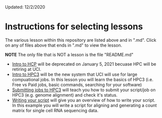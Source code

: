 Updated: 12/2/2020

# Instructions for selecting lessons

The various lesson within this repository are listed above and in ".md". 
Click on any of files above that ends in ".md" to view the lesson.

**NOTE** The only file that is NOT a lesson is the file "README.md"

- [Intro to HCP](https://github.com/rroruiz/Intro_to_HPC_at_UCI/blob/master/lessons/Intro_to_HPC.md) will be deprecated on January 5, 2021 becuase HPC will be retiring at UCI.   
- [Intro to HPC3](https://github.com/rroruiz/Intro_to_HPC_at_UCI/blob/master/lessons/Intro_to_HPC3.md) will be the new system that UCI will use for large compuational jobs. In this lesson you will learn the basics of HPC3 (i.e. Free vs Paid jobs, basic commands, searching for your software)  
- [Submitting jobs to HPC3](https://github.com/rroruiz/Intro_to_HPC_at_UCI/blob/master/lessons/Submitting_Jobs_to_HPC3.md) will teach you how to submit your script/job on HPC3 (e.g. genome alignment) and check it's status.
- [Writing your script](https://github.com/rroruiz/Intro_to_HPC_at_UCI/blob/master/lessons/Writing_your_script.md) will give you an overview of how to write your script. In this example you will write a script for aligning and generating a count matrix for single cell RNA sequencing data. 
